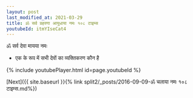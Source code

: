 ```yaml
---
layout: post
last_modified_at: 2021-03-29
title: ॐ सर्व प्रहरणा आयुधाया नमः १०८ टाइम्स
youtubeId: itmYIseCat4
---
```

 
 
 ॐ सर्व देवा मायया नमः  
 
 -  एक के रूप में सभी देवों का व्यक्तिकरण कौन है 
 
  
 
  
 
 
 
 
 
 


{% include youtubePlayer.html id=page.youtubeId %}
 
[Next]({{ site.baseurl }}{% link  split2/_posts/2016-09-09-ॐ चलाया नमः १०८ टाइम्स.md%})
 
